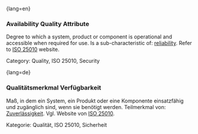 {lang=en}
### Availability Quality Attribute
Degree to which a system, product or component is operational and accessible when required for use.
Is a sub-characteristic of: [reliability](#term-reliability-quality-attribute).
Refer to [ISO 25010](http://iso25000.com/index.php/en/iso-25000-standards/iso-25010) website.

Category: Quality, ISO 25010, Security


{lang=de}
### Qualitätsmerkmal Verfügbarkeit

Maß, in dem ein System, ein Produkt oder eine Komponente einsatzfähig
und zugänglich sind, wenn sie benötigt werden. Teilmerkmal von:
[Zuverlässigkeit](#term-reliability-quality-attribute). Vgl. Website von [ISO
25010](http://iso25000.com/index.php/en/iso-25000-standards/iso-25010).

Kategorie: Qualität, ISO 25010, Sicherheit
